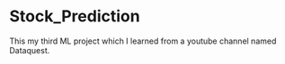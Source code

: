 # Stock_Prediction
This my third ML project which I learned from a youtube channel named Dataquest.
